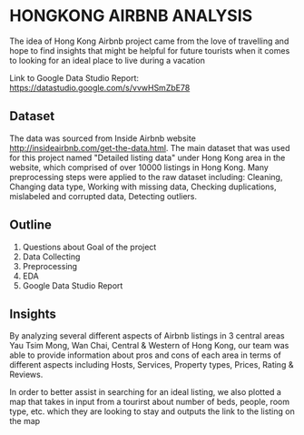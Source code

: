 #  HONGKONG AIRBNB ANALYSIS
The idea of Hong Kong Airbnb project came from the love of travelling and hope to find insights that might be helpful for future tourists when it comes to looking for an ideal place to live during a vacation

Link to Google Data Studio Report: https://datastudio.google.com/s/vvwHSmZbE78

## Dataset
The data was sourced from Inside Airbnb website http://insideairbnb.com/get-the-data.html.
The main dataset that was used for this project named "Detailed listing data" under Hong Kong area in the website, which comprised of over 10000 listings in Hong Kong.
Many preprocessing steps were applied to the raw dataset including: Cleaning, Changing data type, Working with missing data, Checking duplications, mislabeled and corrupted data, Detecting outliers.

## Outline
1. Questions about Goal of the project
2. Data Collecting
3. Preprocessing
4. EDA
5. Google Data Studio Report

## Insights
By analyzing several different aspects of Airbnb listings in 3 central areas Yau Tsim Mong, Wan Chai, Central & Western of Hong Kong, our team was able to provide information about pros and cons of each area in terms of different aspects including Hosts, Services, Property types, Prices, Rating & Reviews.

In order to better assist in searching for an ideal listing, we also plotted a map that takes in input from a tourirst about number of beds, people, room type, etc. which they are looking to stay and outputs the link to the listing on the map
